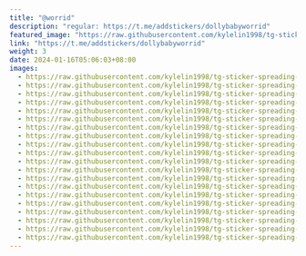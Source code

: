```yaml
---
title: "@worrid"
description: "regular: https://t.me/addstickers/dollybabyworrid"
featured_image: "https://raw.githubusercontent.com/kylelin1998/tg-sticker-spreading-worldwide-images/main/img/460a57d4-6091-4dfe-be61-538451b7e282.jpg"
link: "https://t.me/addstickers/dollybabyworrid"
weight: 3
date: 2024-01-16T05:06:03+08:00
images:
  - https://raw.githubusercontent.com/kylelin1998/tg-sticker-spreading-worldwide-images/main/img/460a57d4-6091-4dfe-be61-538451b7e282.jpg
  - https://raw.githubusercontent.com/kylelin1998/tg-sticker-spreading-worldwide-images/main/img/490bc2fe-f349-47d7-918e-0a308e61d178.jpg
  - https://raw.githubusercontent.com/kylelin1998/tg-sticker-spreading-worldwide-images/main/img/4f1de93a-5495-4f41-98b0-a7dc42b46544.jpg
  - https://raw.githubusercontent.com/kylelin1998/tg-sticker-spreading-worldwide-images/main/img/1fb48999-1630-4f36-9f47-efb1525cb31c.jpg
  - https://raw.githubusercontent.com/kylelin1998/tg-sticker-spreading-worldwide-images/main/img/5473cdc3-b4de-46fb-930c-9291479ad257.jpg
  - https://raw.githubusercontent.com/kylelin1998/tg-sticker-spreading-worldwide-images/main/img/4eb8bbba-7380-4456-b308-4ea90c812ccc.jpg
  - https://raw.githubusercontent.com/kylelin1998/tg-sticker-spreading-worldwide-images/main/img/91457768-8576-408d-a2d7-8c00c8ce43b9.jpg
  - https://raw.githubusercontent.com/kylelin1998/tg-sticker-spreading-worldwide-images/main/img/6212db59-e7ad-49cf-892a-bcb1bf19bc31.jpg
  - https://raw.githubusercontent.com/kylelin1998/tg-sticker-spreading-worldwide-images/main/img/b3fbd2c3-7370-4d47-b0ec-2e85dc57f064.jpg
  - https://raw.githubusercontent.com/kylelin1998/tg-sticker-spreading-worldwide-images/main/img/7da6cda5-3bb9-4061-8a13-a7c9661fa7e8.jpg
  - https://raw.githubusercontent.com/kylelin1998/tg-sticker-spreading-worldwide-images/main/img/8d9e40f5-b31b-4166-a2ec-1cf5b4c87c99.jpg
  - https://raw.githubusercontent.com/kylelin1998/tg-sticker-spreading-worldwide-images/main/img/e09ae70d-8e7e-4d6c-aee4-6bdc8aebda69.jpg
  - https://raw.githubusercontent.com/kylelin1998/tg-sticker-spreading-worldwide-images/main/img/9b6a47ef-6778-46a6-a8a5-ac1b09ff7bf1.jpg
  - https://raw.githubusercontent.com/kylelin1998/tg-sticker-spreading-worldwide-images/main/img/5303e457-4aed-472f-b56d-ae70c08759e7.jpg
  - https://raw.githubusercontent.com/kylelin1998/tg-sticker-spreading-worldwide-images/main/img/d7c0dc62-4daa-495d-9c4a-67a4f87e699b.jpg
  - https://raw.githubusercontent.com/kylelin1998/tg-sticker-spreading-worldwide-images/main/img/324c99b0-b71a-4a8e-b341-929e37f65b2b.jpg
  - https://raw.githubusercontent.com/kylelin1998/tg-sticker-spreading-worldwide-images/main/img/9002e6d5-97aa-4e31-ab64-36673e9b9217.jpg
  - https://raw.githubusercontent.com/kylelin1998/tg-sticker-spreading-worldwide-images/main/img/6ef81c37-982b-4c7c-aae7-79c49e283cb9.jpg
  - https://raw.githubusercontent.com/kylelin1998/tg-sticker-spreading-worldwide-images/main/img/fbde1550-8a83-41d8-a46b-bfabf59fc6a1.jpg
  - https://raw.githubusercontent.com/kylelin1998/tg-sticker-spreading-worldwide-images/main/img/717b183e-e0fb-4e57-b364-f60031271280.jpg
---
```

